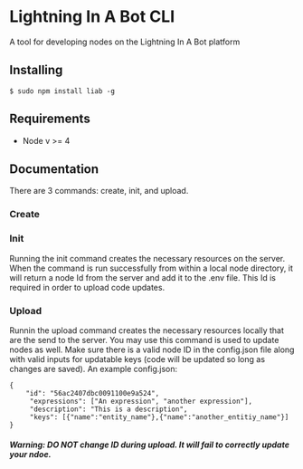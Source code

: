 # Lightning In A Bot CLI
A tool for developing nodes on the Lightning In A Bot platform

## Installing
```
$ sudo npm install liab -g
```
## Requirements
- Node v >= 4

## Documentation

There are 3 commands: create, init, and upload.

### Create

### Init

Running the init command creates the necessary resources on the server. When the command is run successfully from within a local node directory, it will return a node Id from the server and add it to the .env file. This Id is required in order to upload code updates.

### Upload

Runnin the upload command creates the necessary resources locally that are the send to the server. You may use this command is used to update nodes as well. Make sure there is a valid node ID in the config.json file along with valid inputs for updatable keys (code will be updated so long as changes are saved). An example config.json:

	{
  		"id": "56ac2407dbc0091100e9a524",
 		 "expressions": ["An expression", "another expression"],
 		 "description": "This is a description",
 		 "keys": [{"name":"entity_name"},{"name":"another_entitiy_name"}]
	}

##### Warning: DO NOT change ID during upload. It will fail to correctly update your ndoe.


